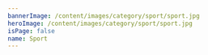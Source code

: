 ```yaml
---
bannerImage: /content/images/category/sport/sport.jpg
heroImage: /content/images/category/sport/sport.jpg
isPage: false
name: Sport
---
```


